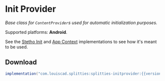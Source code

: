 # Init Provider

*Base class for `ContentProvider`s used for automatic initialization
purposes.*

Supported platforms: **Android**.

See the [Stetho Init](../stetho-init) and [App Context](../appctx)
implementations to see how it's meant to be used.

## Download

```groovy
implementation("com.louiscad.splitties:splitties-initprovider:{{version.splitties3}}")
```

